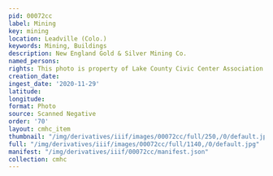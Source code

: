 ```yaml
---
pid: 00072cc
label: Mining
key: mining
location: Leadville (Colo.)
keywords: Mining, Buildings
description: New England Gold & Silver Mining Co.
named_persons: 
rights: This photo is property of Lake County Civic Center Association.
creation_date: 
ingest_date: '2020-11-29'
latitude: 
longitude: 
format: Photo
source: Scanned Negative
order: '70'
layout: cmhc_item
thumbnail: "/img/derivatives/iiif/images/00072cc/full/250,/0/default.jpg"
full: "/img/derivatives/iiif/images/00072cc/full/1140,/0/default.jpg"
manifest: "/img/derivatives/iiif/00072cc/manifest.json"
collection: cmhc
---
```

